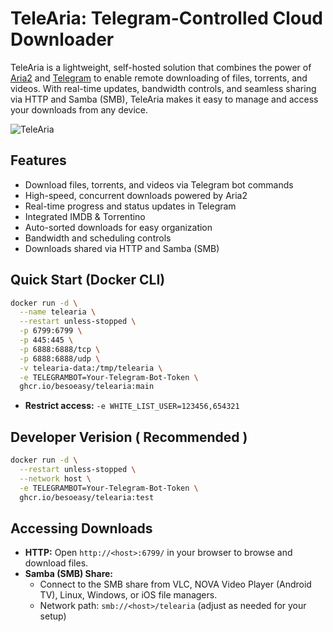 # TeleAria: Telegram-Controlled Cloud Downloader

TeleAria is a lightweight, self-hosted solution that combines the power of [Aria2](https://aria2.github.io/) and [Telegram](https://telegram.org/) to enable remote downloading of files, torrents, and videos. With real-time updates, bandwidth controls, and seamless sharing via HTTP and Samba (SMB), TeleAria makes it easy to manage and access your downloads from any device.

![TeleAria](https://github.com/user-attachments/assets/d5a1ce42-d9e6-41a3-a48a-e926f0d384ca)

## Features

- Download files, torrents, and videos via Telegram bot commands
- High-speed, concurrent downloads powered by Aria2
- Real-time progress and status updates in Telegram
- Integrated IMDB & Torrentino
- Auto-sorted downloads for easy organization
- Bandwidth and scheduling controls
- Downloads shared via HTTP and Samba (SMB)

## Quick Start (Docker CLI)

```bash
docker run -d \
  --name telearia \
  --restart unless-stopped \
  -p 6799:6799 \
  -p 445:445 \
  -p 6888:6888/tcp \
  -p 6888:6888/udp \
  -v telearia-data:/tmp/telearia \
  -e TELEGRAMBOT=Your-Telegram-Bot-Token \
  ghcr.io/besoeasy/telearia:main
```

- **Restrict access:** `-e WHITE_LIST_USER=123456,654321`

## Developer Verision ( Recommended ) 

```bash
docker run -d \
  --restart unless-stopped \
  --network host \
  -e TELEGRAMBOT=Your-Telegram-Bot-Token \
  ghcr.io/besoeasy/telearia:test
```

## Accessing Downloads

- **HTTP:** Open `http://<host>:6799/` in your browser to browse and download files.
- **Samba (SMB) Share:**
  - Connect to the SMB share from VLC, NOVA Video Player (Android TV), Linux, Windows, or iOS file managers.
  - Network path: `smb://<host>/telearia` (adjust as needed for your setup)
